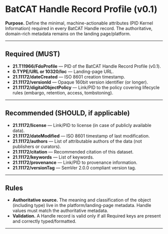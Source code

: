 # BatCAT Handle Record Profile (v0.1)

**Purpose.** Define the minimal, machine-actionable attributes (PID Kernel Information) required in every BatCAT Handle record. The authoritative, domain-rich metadata remains on the landing page/platform.

---

## Required (MUST)

- **21.T11966/FdoProfile** — PID of the BatCAT Handle Record Profile (v0.1).  
- **0.TYPE/URL or 10320/loc** — Landing-page URL.  
- **21.11172/dateCreated** — ISO 8601 creation timestamp.  
- **21.11172/versionId** — Opaque 160bit version identifier (or longer).  
- **21.11172/digitalObjectPolicy** — Link/PID to the policy covering lifecycle rules (embargo, retention, access, tombstoning).  

---

## Recommended (SHOULD, if applicable)

- **21.11172/license** — Link/PID to license (in case of publicly available data).  
- **21.11172/dateModified** — ISO 8601 timestamp of last modification.  
- **21.11172/authors** — List of attributable authors of the data (not publishers or curators).  
- **21.11172/citation** — Recommended citation of this dataset.  
- **21.11172/keywords** — List of keywords.  
- **21.11172/provenance** — Link/PID to provenance information.  
- **21.11172/versionTag** — SemVer 2.0.0 compliant version tag.  

---

## Rules

- **Authoritative source.** The meaning and classification of the object (including type) live in the platform/landing-page metadata. Handle values must match the authoritative metadata.  
- **Validation.** A Handle record is valid only if all Required keys are present and correctly typed/formatted.  

---

